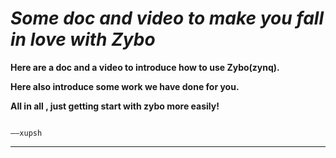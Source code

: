*Some doc and video to make you fall in love with Zybo*  
===================

**Here are a doc and a video to introduce how to use Zybo(zynq).**

**Here also  introduce some work we have done for you.**

**All in all , just getting start with zybo more easily!** 
														
														                     ——xupsh
								
---------